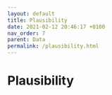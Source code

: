 ```yaml
---
layout: default
title: Plausibility
date: 2021-02-12 20:46:17 +0100
nav_order: 7
parent: Data
permalink: /plausibility.html
---
```


# Plausibility
